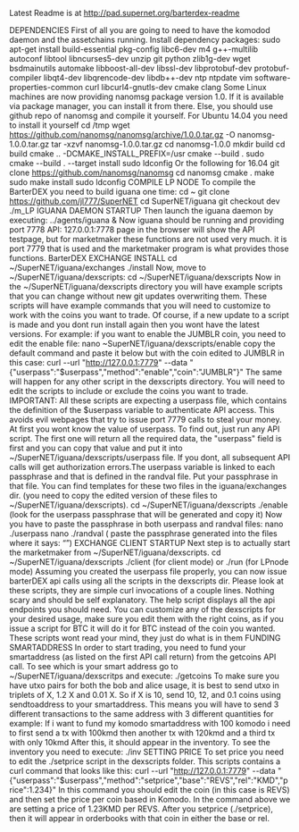 Latest Readme is at http://pad.supernet.org/barterdex-readme

DEPENDENCIES
First of all you are going to need to have the komodod daemon and the assetchains running.
Install dependency packages:
sudo apt-get install build-essential pkg-config libc6-dev m4 g++-multilib autoconf libtool libncurses5-dev unzip git python zlib1g-dev wget bsdmainutils automake libboost-all-dev libssl-dev libprotobuf-dev protobuf-compiler libqt4-dev libqrencode-dev libdb++-dev ntp ntpdate vim software-properties-common curl libcurl4-gnutls-dev cmake clang
Some Linux machines are now providing nanomsg package version 1.0. If it is available via package manager, you can install it from there. Else, you should use github repo of nanomsg and compile it yourself.
For Ubuntu 14.04 you need to install it yourself
cd /tmp
wget https://github.com/nanomsg/nanomsg/archive/1.0.0.tar.gz -O nanomsg-1.0.0.tar.gz
tar -xzvf nanomsg-1.0.0.tar.gz
cd nanomsg-1.0.0
mkdir build
cd build
cmake .. -DCMAKE_INSTALL_PREFIX=/usr
cmake --build .
sudo cmake --build . --target install
sudo ldconfig
Or the following for 16.04
git clone https://github.com/nanomsg/nanomsg
cd nanomsg
cmake .
make
sudo make install
sudo ldconfig
COMPILE LP NODE
To compile the BarterDEX you need to build iguana one time:
cd ~
git clone https://github.com/jl777/SuperNET
cd SuperNET/iguana
git checkout dev
./m_LP
IGUANA DAEMON STARTUP
Then launch the iguana daemon by executing: 
../agents/iguana &
Now iguana should be running and providing port 7778 API: 127.0.0.1:7778 page in the browser will show the API testpage, but for marketmaker these functions are not used very much. it is port 7779 that is used and the marketmaker program is what provides those functions.
BarterDEX EXCHANGE INSTALL
cd ~/SuperNET/iguana/exchanges 
./install
Now, move to ~/SuperNET/iguana/dexscripts:
cd ~/SuperNET/iguana/dexscripts
Now in the ~/SuperNET/iguana/dexscripts directory you will have example scripts that you can change without new git updates overwriting them. These scripts will have example commands that you will need to customize to work with the coins you want to trade. Of course, if a new update to a script is made and you dont run install again then you wont have the latest versions. 
For example: if you want to enable the JUMBLR coin, you need to edit the enable file:
nano ~SuperNET/iguana/dexscripts/enable
copy the default command and paste it below but with the coin edited to JUMBLR in this case:
curl --url "http://127.0.0.1:7779" --data "{\"userpass\":\"$userpass\",\"method\":\"enable\",\"coin\":\"JUMBLR\"}"
The same will happen for any other script in the dexscripts directory. You will need to edit the scripts to include or exclude the coins you want to trade.
IMPORTANT: All these scripts are expecting a userpass file, which contains the definition of the $userpass variable to authenticate API access. This avoids evil webpages that try to issue port 7779 calls to steal your money. At first you wont know the value of userpass. To find out, just run any API script. The first one will return all the required data, the "userpass" field is first and you can copy that value and put it into ~/SuperNET/iguana/dexscripts/userpass file. If you dont, all subsequent API calls will get authorization errors.The userpass variable is linked to each passphrase and that is defined in the randval file. Put your passphrase in that file. You can find templates for these two files in the iguana/exchanges dir. (you need to copy the edited version of these files to ~/SuperNET/iguana/dexscripts).
cd ~/SuperNET/iguana/dexscripts
./enable 
(look for the userpass passphrase that will be generated and copy it)
Now you have to paste the passphrase in both userpass and randval files:
nano ./userpass 
nano ./randval
( paste the passphrase generated into the files where it says: “<put the userpass value from the first API call here>”)
EXCHANGE CLIENT STARTUP
Next step is to actually start the marketmaker from ~/SuperNET/iguana/dexscripts. 
 cd ~/SuperNET/iguana/dexscripts
 ./client (for client mode) or
 ./run (for LPnode mode)
Assuming you created the userpass file properly, you can now issue barterDEX api calls using all the scripts in the dexscripts dir. Please look at these scripts, they are simple curl invocations of a couple lines. Nothing scary and should be self explanatory.
The help script displays all the api endpoints you should need. You can customize any of the dexscripts for your desired usage, make sure you edit them with the right coins, as if you issue a script for BTC it will do it for BTC instead of the coin you wanted. These scripts wont read your mind, they just do what is in them
FUNDING SMARTADDRESS
In order to start trading, you need to fund your smartaddress (as listed on the first API call return) from the getcoins API call. 
To see which is your smart address go to ~/SuperNET/iguana/dexscritps and execute:
./getcoins
To make sure you have utxo pairs for both the bob and alice usage, it is best to send utxo in triplets of X, 1.2 X and 0.01 X. So if X is 10, send 10, 12, and 0.1 coins using sendtoaddress to your smartaddress. This means you will have to send 3 different transactions to the same address with 3 different quantities
for example: 
If i want to fund my komodo smartaddress with 100 komodo i need to first send a tx with 100kmd then another tx with 120kmd and a third tx with only 10kmd
After this, it should appear in the inventory. To see the inventory you need to execute:
./inv
SETTING PRICE
 To set price you need to edit the ./setprice script in the dexscripts folder. This scripts contains a curl command that looks like this: 
curl --url "http://127.0.0.1:7779" --data "{\"userpass\":\"$userpass\",\"method\":\"setprice\",\"base\":\"REVS\",\"rel\":\"KMD\",\"price\":1.234}"
In this command you should edit the coin (in this case is REVS) and then set the price per coin based in Komodo. In the command above we are setting a price of 1.23KMD per REVS.
After you setprice (./setprice), then it will appear in orderbooks with that coin in either the base or rel.

